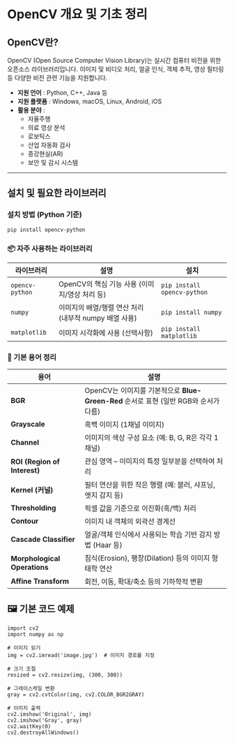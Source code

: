 # OpenCV 개요 및 기초 정리

##  OpenCV란?

OpenCV (Open Source Computer Vision Library)는 실시간 컴퓨터 비전을 위한 오픈소스 라이브러리입니다.
이미지 및 비디오 처리, 얼굴 인식, 객체 추적, 영상 필터링 등 다양한 비전 관련 기능을 지원합니다.

- **지원 언어** : Python, C++, Java 등
- **지원 플랫폼** : Windows, macOS, Linux, Android, iOS
- **활용 분야** :
  - 자율주행
  - 의료 영상 분석
  - 로보틱스
  - 산업 자동화 검사
  - 증강현실(AR)
  - 보안 및 감시 시스템

---

## 설치 및 필요한 라이브러리

### 설치 방법 (Python 기준)

```
pip install opencv-python
```

### 📦 자주 사용하는 라이브러리
| 라이브러리           | 설명                                           | 설치 |
| --------------- | -------------------------------------------- |-----------------------|
| `opencv-python` | OpenCV의 핵심 기능 사용 (이미지/영상 처리 등)               |`pip install opencv-python`|
| `numpy`         | 이미지의 배열/행렬 연산 처리 (내부적 numpy 배열 사용) |`pip install numpy`|
| `matplotlib`    | 이미지 시각화에 사용 (선택사항)                           |`pip install matplotlib`|

### 🧠 기본 용어 정리
| 용어                           | 설명                                                            |
| ---------------------------- | ------------------------------------------------------------- |
| **BGR**                      | OpenCV는 이미지를 기본적으로 **Blue-Green-Red** 순서로 표현 (일반 RGB와 순서가 다름) |
| **Grayscale**                | 흑백 이미지 (1채널 이미지)                                              |
| **Channel**                  | 이미지의 색상 구성 요소 (예: B, G, R은 각각 1채널)                            |
| **ROI (Region of Interest)** | 관심 영역 – 이미지의 특정 일부분을 선택하여 처리                                  |
| **Kernel (커널)**              | 필터 연산을 위한 작은 행렬 (예: 블러, 샤프닝, 엣지 감지 등)                         |
| **Thresholding**             | 픽셀 값을 기준으로 이진화(흑/백) 처리                                        |
| **Contour**                  | 이미지 내 객체의 외곽선 경계선                                             |
| **Cascade Classifier**       | 얼굴/객체 인식에서 사용되는 학습 기반 감지 방법 (Haar 등)                          |
| **Morphological Operations** | 침식(Erosion), 팽창(Dilation) 등의 이미지 형태학 연산                       |
| **Affine Transform**         | 회전, 이동, 확대/축소 등의 기하학적 변환                                      |

## 🖼️ 기본 코드 예제
```
import cv2
import numpy as np

# 이미지 읽기
img = cv2.imread('image.jpg')  # 이미지 경로를 지정

# 크기 조절
resized = cv2.resize(img, (300, 300))

# 그레이스케일 변환
gray = cv2.cvtColor(img, cv2.COLOR_BGR2GRAY)

# 이미지 출력
cv2.imshow('Original', img)
cv2.imshow('Gray', gray)
cv2.waitKey(0)
cv2.destroyAllWindows()
```
